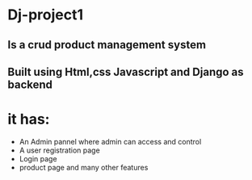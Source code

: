 # Dj-project1
## Is a crud product management system
## Built using Html,css Javascript and Django as backend
# it has:
* An Admin pannel where admin can access and control
* A user registration page
* Login page
* product page and many other features
